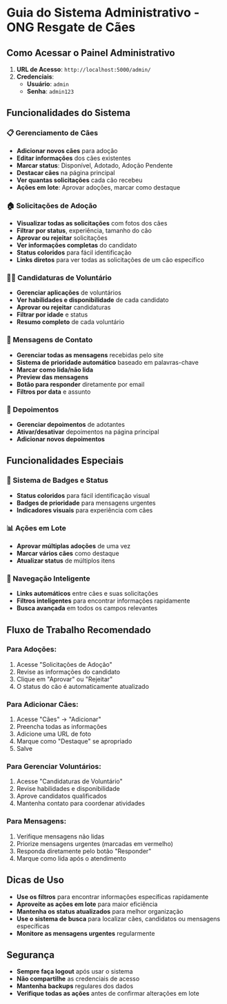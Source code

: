 # Guia do Sistema Administrativo - ONG Resgate de Cães

## Como Acessar o Painel Administrativo

1. **URL de Acesso**: `http://localhost:5000/admin/`
2. **Credenciais**:
   - **Usuário**: `admin`
   - **Senha**: `admin123`

## Funcionalidades do Sistema

### 📋 Gerenciamento de Cães
- **Adicionar novos cães** para adoção
- **Editar informações** dos cães existentes
- **Marcar status**: Disponível, Adotado, Adoção Pendente
- **Destacar cães** na página principal
- **Ver quantas solicitações** cada cão recebeu
- **Ações em lote**: Aprovar adoções, marcar como destaque

### 🏠 Solicitações de Adoção
- **Visualizar todas as solicitações** com fotos dos cães
- **Filtrar por status**, experiência, tamanho do cão
- **Aprovar ou rejeitar** solicitações
- **Ver informações completas** do candidato
- **Status coloridos** para fácil identificação
- **Links diretos** para ver todas as solicitações de um cão específico

### 🙋‍♀️ Candidaturas de Voluntário
- **Gerenciar aplicações** de voluntários
- **Ver habilidades e disponibilidade** de cada candidato
- **Aprovar ou rejeitar** candidaturas
- **Filtrar por idade** e status
- **Resumo completo** de cada voluntário

### 💬 Mensagens de Contato
- **Gerenciar todas as mensagens** recebidas pelo site
- **Sistema de prioridade automático** baseado em palavras-chave
- **Marcar como lida/não lida**
- **Preview das mensagens**
- **Botão para responder** diretamente por email
- **Filtros por data** e assunto

### 💬 Depoimentos
- **Gerenciar depoimentos** de adotantes
- **Ativar/desativar** depoimentos na página principal
- **Adicionar novos depoimentos**

## Funcionalidades Especiais

### 🎯 Sistema de Badges e Status
- **Status coloridos** para fácil identificação visual
- **Badges de prioridade** para mensagens urgentes
- **Indicadores visuais** para experiência com cães

### 📊 Ações em Lote
- **Aprovar múltiplas adoções** de uma vez
- **Marcar vários cães** como destaque
- **Atualizar status** de múltiplos itens

### 🔗 Navegação Inteligente
- **Links automáticos** entre cães e suas solicitações
- **Filtros inteligentes** para encontrar informações rapidamente
- **Busca avançada** em todos os campos relevantes

## Fluxo de Trabalho Recomendado

### Para Adoções:
1. Acesse "Solicitações de Adoção"
2. Revise as informações do candidato
3. Clique em "Aprovar" ou "Rejeitar"
4. O status do cão é automaticamente atualizado

### Para Adicionar Cães:
1. Acesse "Cães" → "Adicionar"
2. Preencha todas as informações
3. Adicione uma URL de foto
4. Marque como "Destaque" se apropriado
5. Salve

### Para Gerenciar Voluntários:
1. Acesse "Candidaturas de Voluntário"
2. Revise habilidades e disponibilidade
3. Aprove candidatos qualificados
4. Mantenha contato para coordenar atividades

### Para Mensagens:
1. Verifique mensagens não lidas
2. Priorize mensagens urgentes (marcadas em vermelho)
3. Responda diretamente pelo botão "Responder"
4. Marque como lida após o atendimento

## Dicas de Uso

- **Use os filtros** para encontrar informações específicas rapidamente
- **Aproveite as ações em lote** para maior eficiência
- **Mantenha os status atualizados** para melhor organização
- **Use o sistema de busca** para localizar cães, candidatos ou mensagens específicas
- **Monitore as mensagens urgentes** regularmente

## Segurança

- **Sempre faça logout** após usar o sistema
- **Não compartilhe** as credenciais de acesso
- **Mantenha backups** regulares dos dados
- **Verifique todas as ações** antes de confirmar alterações em lote